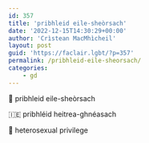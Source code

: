 ```yaml
---
id: 357
title: 'pribhleid eile-sheòrsach'
date: '2022-12-15T14:30:29+00:00'
author: 'Crìstean MacMhìcheil'
layout: post
guid: 'https://faclair.lgbt/?p=357'
permalink: /pribhleid-eile-sheorsach/
categories:
    - gd
---
```


&#x1f3f4;&#xe0067;&#xe0062;&#xe0073;&#xe0063;&#xe0074;&#xe007f; pribhleid eile-sheòrsach

&#x1f1ee;&#x1f1ea; pribhléid heitrea-ghnéasach

&#x1f3f4;&#xe0067;&#xe0062;&#xe0065;&#xe006e;&#xe0067;&#xe007f; heterosexual privilege